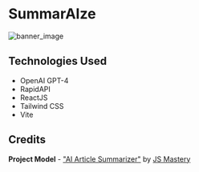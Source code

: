 # SummarAIze

![banner_image](https://i.imgur.com/ZblXr0S.png)

## Technologies Used
* OpenAI GPT-4
* RapidAPI
* ReactJS
* Tailwind CSS
* Vite

## Credits

**Project Model** - ["AI Article Summarizer"](https://www.youtube.com/watch?v=A6g8xc0MoiY&t=24s) by [JS Mastery](https://www.youtube.com/@javascriptmastery)